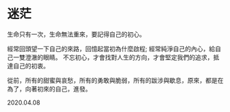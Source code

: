 # 迷茫

 生命只有一次，生命無法重來，要記得自己的初心。 ‌

 經常回頭望一下自己的來路，回憶起當初為什麼啟程; 經常純淨自己的內心，給自己一雙澄澈的眼睛。 不忘初心，才會找對人生的方向，才會堅定我們的追求，抵達自己的初衷。 ‌

 從前，所有的甜蜜與哀愁，所有的勇敢與脆弱，所有的跋涉與歇息，原來，都是在為了，向著初來的自己，進發。 ‌

 2020.04.08

